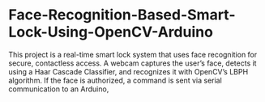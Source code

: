 # Face-Recognition-Based-Smart-Lock-Using-OpenCV-Arduino
This project is a real-time smart lock system that uses face recognition for secure, contactless access. A webcam captures the user’s face, detects it using a Haar Cascade Classifier, and recognizes it with OpenCV’s LBPH algorithm.  If the face is authorized, a command is sent via serial communication to an Arduino,

